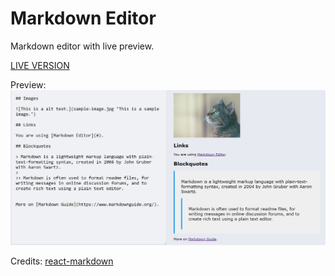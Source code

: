 # Markdown Editor

Markdown editor with live preview.

[LIVE VERSION](https://kmkukla.github.io/markdown-editor/)

Preview:
![image](preview.jpg)

Credits:
[react-markdown](https://github.com/remarkjs/react-markdown)

